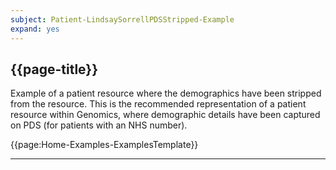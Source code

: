 ```yaml
---
subject: Patient-LindsaySorrellPDSStripped-Example
expand: yes
---
```


## {{page-title}}

Example of a patient resource where the demographics have been stripped from the resource. This is the recommended representation of a patient resource within Genomics, where demographic details have been captured on PDS (for patients with an NHS number).

{{page:Home-Examples-ExamplesTemplate}}

---